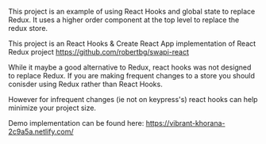 This project is an example of using React Hooks and global state to replace Redux.
It uses a higher order component at the top level to replace the redux store.

This project is an React Hooks & Create React App implementation of React Redux project https://github.com/robertbg/swapi-react

While it maybe a good alternative to Redux, react hooks was not designed to replace Redux. If you are making frequent changes to a store you should conisder using Redux rather than React Hooks.

However for infrequent changes (ie not on keypress's) react hooks can help minimize your project size.

Demo implementation can be found here: https://vibrant-khorana-2c9a5a.netlify.com/
